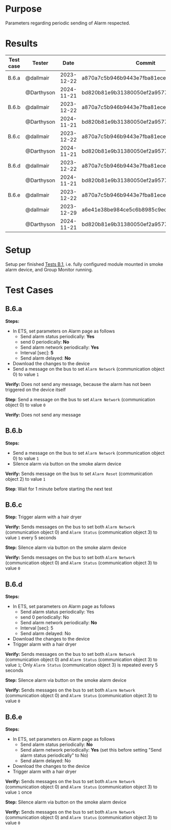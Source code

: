 # Purpose
Parameters regarding periodic sending of Alarm respected.

# Results

| Test case | Tester | Date | Commit | Result |
| --- | --- | --- | --- | :---: |
| B.6.a | @dallmair  | 2023-12-22 | a870a7c5b946b9443e7fba81ecee02e796dd77a9 | :ok: |
|       | @Darthyson | 2024-11-21 | bd820b81e9b31380050ef2a95776e714b3d819a8 | :ok: |
| B.6.b | @dallmair  | 2023-12-22 | a870a7c5b946b9443e7fba81ecee02e796dd77a9 | :ok: |
|       | @Darthyson | 2024-11-21 | bd820b81e9b31380050ef2a95776e714b3d819a8 | :ok: |
| B.6.c | @dallmair  | 2023-12-22 | a870a7c5b946b9443e7fba81ecee02e796dd77a9 | :ok: |
|       | @Darthyson | 2024-11-21 | bd820b81e9b31380050ef2a95776e714b3d819a8 | :ok: |
| B.6.d | @dallmair  | 2023-12-22 | a870a7c5b946b9443e7fba81ecee02e796dd77a9 | :ok: |
|       | @Darthyson | 2024-11-21 | bd820b81e9b31380050ef2a95776e714b3d819a8 | :ok: |
| B.6.e | @dallmair  | 2023-12-22 | a870a7c5b946b9443e7fba81ecee02e796dd77a9 | :ok: |
|       | @dallmair  | 2023-12-29 | a6e41e38be984ce5c6b8985c9ec173a85ef35d48 | :ok: |
|       | @Darthyson | 2024-11-21 | bd820b81e9b31380050ef2a95776e714b3d819a8 | :ok: |

# Setup
Setup per finished [Tests B.1](tests_B_1.md), i.e. fully configured module mounted in smoke alarm device, and Group Monitor running.

# Test Cases

## B.6.a

**Steps:**
* In ETS, set parameters on Alarm page as follows
  - Send alarm status periodically: **Yes**
  - send 0 periodically: **No**
  - Send alarm network periodically: **Yes**
  - Interval [sec]: **5**
  - Send alarm delayed: **No**
* Download the changes to the device
* Send a message on the bus to set `Alarm Network` (communication object 0) to value `1`

**Verify:** Does not send any message, because the alarm has not been triggered on the device itself

**Step**: Send a message on the bus to set `Alarm Network` (communication object 0) to value `0`

**Verify:** Does not send any message

## B.6.b

**Steps:**
* Send a message on the bus to set `Alarm Network` (communication object 0) to value `1`
* Silence alarm via button on the smoke alarm device

**Verify:** Sends message on the bus to set `Alarm Reset` (communication object 2) to value `1`

**Step**: Wait for 1 minute before starting the next test

## B.6.c

**Step:** Trigger alarm with a hair dryer

**Verify:** Sends messages on the bus to set both `Alarm Network` (communication object 0) and `Alarm Status` (communication object 3) to value `1` every 5 seconds

**Step:** Silence alarm via button on the smoke alarm device

**Verify:** Sends messages on the bus to set both `Alarm Network` (communication object 0) and `Alarm Status` (communication object 3) to value `0`

## B.6.d

**Steps:**
* In ETS, set parameters on Alarm page as follows
  - Send alarm status periodically: Yes
  - send 0 periodically: No
  - Send alarm network periodically: **No**
  - Interval [sec]: 5
  - Send alarm delayed: No
* Download the changes to the device
* Trigger alarm with a hair dryer

**Verify:** Sends messages on the bus to set both `Alarm Network` (communication object 0) and `Alarm Status` (communication object 3) to value `1`; Only `Alarm Status` (communication object 3) is repeated every 5 seconds

**Step:** Silence alarm via button on the smoke alarm device

**Verify:** Sends messages on the bus to set both `Alarm Network` (communication object 0) and `Alarm Status` (communication object 3) to value `0`

## B.6.e

**Steps:**
* In ETS, set parameters on Alarm page as follows
  - Send alarm status periodically: **No**
  - Send alarm network periodically: **Yes** (set this before setting "Send alarm status periodically" to No)
  - Send alarm delayed: No
* Download the changes to the device
* Trigger alarm with a hair dryer

**Verify:** Sends messages on the bus to set both `Alarm Network` (communication object 0) and `Alarm Status` (communication object 3) to value `1` once

**Step:** Silence alarm via button on the smoke alarm device

**Verify:** Sends messages on the bus to set both `Alarm Network` (communication object 0) and `Alarm Status` (communication object 3) to value `0`

